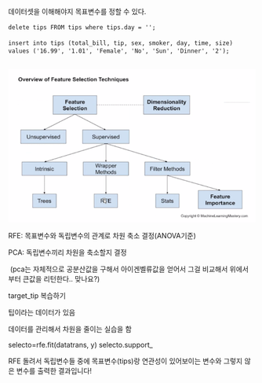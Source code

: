 데이터셋을 이해해야지 목표변수를 정할 수 있다.

```mysql
delete tips FROM tips where tips.day = '';

insert into tips (total_bill, tip, sex, smoker, day, time, size) values ('16.99', '1.01', 'Female', 'No', 'Sun', 'Dinner', '2');


```



![image-20210617132110610](06-17.assets/image-20210617132110610.png)

RFE: 목표변수와 독립변수의 관계로 차원 축소 결정(ANOVA기준)

PCA: 독립변수끼리 차원을 축소할지 결정

​		(pca는 자체적으로 공분산값을 구해서 아이겐벨류값을 얻어서 		그걸 비교해서 위에서 부터 큰값을 리턴한다.. 맞나요?)



target_tip 복습하기

팁이라는 데이터가 있음

데이터를 관리해서 차원을 줄이는 실습을 함



selecto=rfe.fit(datatrans, y)
selecto.support_

RFE 돌려서 독립변수들 중에 목표변수(tips)랑 연관성이 있어보이는 변수와 그렇지 않은 변수를 출력한 결과입니다!

